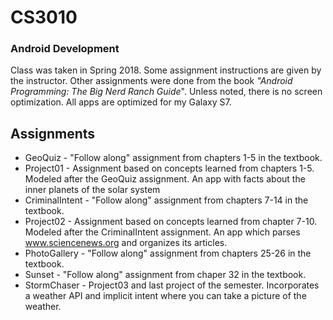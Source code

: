 # CS3010
### Android Development
Class was taken in Spring 2018. Some assignment instructions are given by the instructor. Other assignments were done from the book _"Android Programming: The Big Nerd Ranch Guide_". Unless noted, there is no screen optimization. All apps are optimized for my Galaxy S7.

## Assignments
* GeoQuiz - "Follow along" assignment from chapters 1-5 in the textbook.
* Project01 - Assignment based on concepts learned from chapters 1-5. Modeled after the GeoQuiz assignment. An app with facts about the inner planets of the solar system
* CriminalIntent - "Follow along" assignment from chapters 7-14 in the textbook.
* Project02 - Assignment based on concepts learned from chapter 7-10. Modeled after the CriminalIntent assignment. An app which parses www.sciencenews.org and organizes its articles.
* PhotoGallery - "Follow along" assignment from chapters 25-26 in the textbook.
* Sunset - "Follow along" assignment from chaper 32 in the textbook.
* StormChaser - Project03 and last project of the semester. Incorporates a weather API and implicit intent where you can take a picture of the weather.